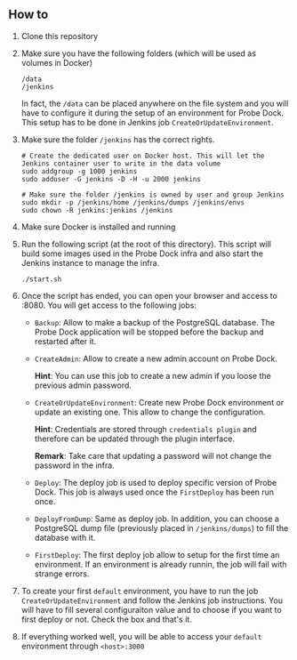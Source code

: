 ## How to

1. Clone this repository

2. Make sure you have the following folders (which will be used as volumes in Docker)

    ```
    /data
    /jenkins
    ```
    
    In fact, the `/data` can be placed anywhere on the file system and you will have to configure it during the setup of
    an environment for Probe Dock. This setup has to be done in Jenkins job `CreateOrUpdateEnvironment`.

3. Make sure the folder `/jenkins` has the correct rights.

    ```
    # Create the dedicated user on Docker host. This will let the Jenkins container user to write in the data volume
    sudo addgroup -g 1000 jenkins
    sudo adduser -G jenkins -D -H -u 2000 jenkins
    
    # Make sure the folder /jenkins is owned by user and group Jenkins
    sudo mkdir -p /jenkins/home /jenkins/dumps /jenkins/envs
    sudo chown -R jenkins:jenkins /jenkins
    ```

4. Make sure Docker is installed and running

5. Run the following script (at the root of this directory). This script will build some images used in the Probe Dock
infra and also start the Jenkins instance to manage the infra.

    ```
    ./start.sh
    ```

6. Once the script has ended, you can open your browser and access to <jenkinsHost>:8080. You will get access to the following jobs:

    * `Backup`: Allow to make a backup of the PostgreSQL database. The Probe Dock application will be stopped before the backup and restarted after it.
    
    * `CreateAdmin`: Allow to create a new admin account on Probe Dock. 
       
        **Hint**: You can use this job to create a new admin if you loose the previous admin password.
    
    * `CreateOrUpdateEnvironment`: Create new Probe Dock environment or update an existing one. This allow to change the configuration. 
        
        **Hint**: Credentials are stored through `credentials plugin` and therefore can be updated through the plugin interface. 
        
        **Remark**: Take care that updating a password will not change the password in the infra.
    
    * `Deploy`: The deploy job is used to deploy specific version of Probe Dock. This job is always used once the `FirstDeploy` has been run once.
    
    * `DeployFromDump`: Same as deploy job. In addition, you can choose a PostgreSQL dump file (previously placed in `/jenkins/dumps`) to fill the database with it.
    
    * `FirstDeploy`: The first deploy job allow to setup for the first time an environment. If an environment is already runnin, the job will fail with strange errors.

7. To create your first `default` environment, you have to run the job `CreateOrUpdateEnvironment` and follow the Jenkins job instructions. You will have to fill several configuraiton value and to choose if you want to first deploy or not. Check the box and that's it.

8. If everything worked well, you will be able to access your `default` environment through `<host>:3000`